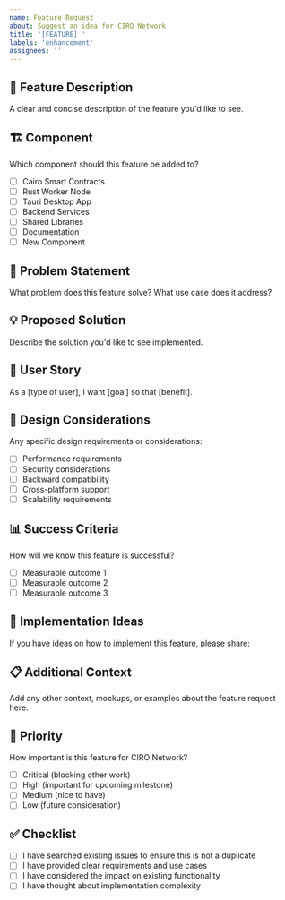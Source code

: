 ```yaml
---
name: Feature Request
about: Suggest an idea for CIRO Network
title: '[FEATURE] '
labels: 'enhancement'
assignees: ''
---
```


## 🚀 Feature Description

A clear and concise description of the feature you'd like to see.

## 🏗️ Component

Which component should this feature be added to?

- [ ] Cairo Smart Contracts
- [ ] Rust Worker Node
- [ ] Tauri Desktop App
- [ ] Backend Services
- [ ] Shared Libraries
- [ ] Documentation
- [ ] New Component

## 🎯 Problem Statement

What problem does this feature solve? What use case does it address?

## 💡 Proposed Solution

Describe the solution you'd like to see implemented.

## 🔄 User Story

As a [type of user], I want [goal] so that [benefit].

## 🎨 Design Considerations

Any specific design requirements or considerations:

- [ ] Performance requirements
- [ ] Security considerations
- [ ] Backward compatibility
- [ ] Cross-platform support
- [ ] Scalability requirements

## 📊 Success Criteria

How will we know this feature is successful?

- [ ] Measurable outcome 1
- [ ] Measurable outcome 2
- [ ] Measurable outcome 3

## 🔧 Implementation Ideas

If you have ideas on how to implement this feature, please share:

## 📋 Additional Context

Add any other context, mockups, or examples about the feature request here.

## 🎯 Priority

How important is this feature for CIRO Network?

- [ ] Critical (blocking other work)
- [ ] High (important for upcoming milestone)
- [ ] Medium (nice to have)
- [ ] Low (future consideration)

## ✅ Checklist

- [ ] I have searched existing issues to ensure this is not a duplicate
- [ ] I have provided clear requirements and use cases
- [ ] I have considered the impact on existing functionality
- [ ] I have thought about implementation complexity
